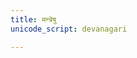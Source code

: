 ```yaml
---
title: मन्त्रेषु
unicode_script: devanagari

---
```


<div name="manualRedirectionDiv"/>

<script>
function getSelectionWeight(url) {
  var cleanedUrl = url.replace("//", "/");
  let pageParams = module_uiLib.default.content.getPageParams(cleanedUrl);
  if ( !cleanedUrl.includes("/hindukaH/")  || !(cleanedUrl.includes("/Rk/") || cleanedUrl.includes("/yajuH/") || cleanedUrl.includes("/sAma/") || cleanedUrl.includes("/paravastu-sAma/")) || cleanedUrl.includes("/images/")|| pageParams.logicalName == "_index.md" || cleanedUrl.includes("/random/") ) {
    return 0;
  }
  if (!pageParams || !pageParams.hasOwnProperty("practice_weight")) {
    return 1;
  }
  return pageParams.practice_weight;
}

module_uiLib.default.navigation.redirectToRandomPage(getSelectionWeight, document.getElementsByName("manualRedirectionDiv"), false);
</script>